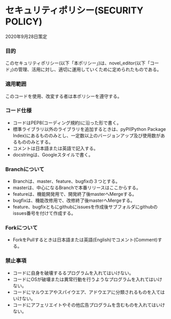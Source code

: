 # セキュリティポリシー(SECURITY POLICY)
2020年9月28日策定

### 目的
このセキュリティポリシー(以下「本ポリシー」)は、novel_editor(以下「コード」)の管理、活用に対し、適切に運用していくために定められたものである。

### 適用範囲
このコードを使用、改変する者は本ポリシーを遵守する。

### コード仕様
- コードはPEP8(コーディング規約)に沿った形で書く。
- 標準ライブラリ以外のライブラリを追加するときは、pyPI(Python Package Index)にあるもののみとし、一定数以上のバージョンアップ及び使用数があるもののみとする。
- コメントは日本語または英語で記入する。
- docstringは、Googleスタイルで書く。

### Branchについて
- Branchは、master、feature、bugfixの３つとする。
- masterは、中心になるBranchで本番リリースはここからする。
- featureは、機能開発用で、開発終了後masterへMergeする。
- bugfixは、機能改修用で、改修終了後masterへMergeする。
- feature、bugfixともにgithubにissuesを作成後サブフォルダにgithubのissues番号を付けて作成する。

### Forkについて
- ForkをPullするときは日本語または英語(English)でコメント(Comment)する。

### 禁止事項
- コードに自身を破壊するるプログラムを入れてはいけない。
- コードにOSが破壊または異常行動を行うようなプログラムを入れてはいけない。
- コードにマルウエアやスパイウエア、アドウエアに分類されるものを入てはいけない。
- コードにアフェリエイトやその他広告プログラムを含むものを入れてはいけない。